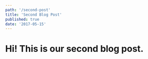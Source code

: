 ```yaml
---
path: '/second-post'
title: 'Second Blog Post'
published: true
date: '2017-05-15'
---
```


# Hi! This is our second blog post.